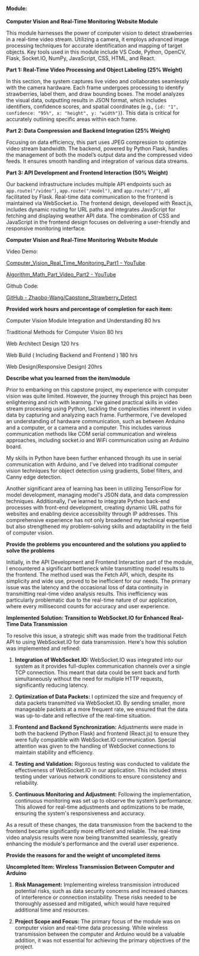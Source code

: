 #### Module:

**Computer Vision and Real-Time Monitoring Website Module**

This module harnesses the power of computer vision to detect strawberries in a real-time video stream. Utilizing a camera, it employs advanced image processing techniques for accurate identification and mapping of target objects. Key tools used in this module include VS Code, Python, OpenCV, Flask, Socket.IO, NumPy, JavaScript, CSS, HTML, and React.

**Part 1: Real-Time Video Processing and Object Labeling (25% Weight)**

In this section, the system captures live video and collaborates seamlessly with the camera hardware. Each frame undergoes processing to identify strawberries, label them, and draw bounding boxes. The model analyzes the visual data, outputting results in JSON format, which includes identifiers, confidence scores, and spatial coordinates (e.g., `{id: "1", confidence: "95%", x: "height", y: "width"}`). This data is critical for accurately outlining specific areas within each frame.

**Part 2: Data Compression and Backend Integration (25% Weight)**

Focusing on data efficiency, this part uses JPEG compression to optimize video stream bandwidth. The backend, powered by Python Flask, handles the management of both the model’s output data and the compressed video feeds. It ensures smooth handling and integration of various data streams.

**Part 3: API Development and Frontend Interaction (50% Weight)**

Our backend infrastructure includes multiple API endpoints such as `app.route("/video")`, `app.route("/model")`, and `app.route("/")`, all facilitated by Flask. Real-time data communication to the frontend is maintained via WebSocket.io. The frontend design, developed with React.js, includes dynamic routing for URL paths and integrates JavaScript for fetching and displaying weather API data. The combination of CSS and JavaScript in the frontend design focuses on delivering a user-friendly and responsive monitoring interface.



**Computer Vision and Real-Time Monitoring Website Module**



Video Demo:

[Computer_Vision_Real_Time_Monitoring_Part1 - YouTube](https://youtu.be/uEbbFWbtMcs)

[Algorithm_Math_Part_Video_Part2 - YouTube](https://youtu.be/Nz6r4xxmAvw)

Github Code: 

[GitHub - Zhaobo-Wang/Capstone_Strawberry_Detect](https://github.com/Zhaobo-Wang/Capstone_Strawberry_Detect)





**Provided work hours and percentage of completion for each item:**



Computer Vision Module Integration and Understanding 80 hrs

Traditional Methods for Computer Vision 80 hrs

Web Architect Design 120 hrs

Web Build ( Including Backend and Frontend ) 180 hrs

Web Design(Responsive Design) 20hrs



**Describe what you learned from the item/module**



Prior to embarking on this capstone project, my experience with computer vision was quite limited. However, the journey through this project has been enlightening and rich with learning. I've gained practical skills in video stream processing using Python, tackling the complexities inherent in video data by capturing and analyzing each frame. Furthermore, I've developed an understanding of hardware communication, such as between Arduino and a computer, or a camera and a computer. This includes various communication methods like COM serial communication and wireless approaches, including socket.io and WiFi communication using an Arduino board.

My skills in Python have been further enhanced through its use in serial communication with Arduino, and I've delved into traditional computer vision techniques for object detection using gradients, Sobel filters, and Canny edge detection.

Another significant area of learning has been in utilizing TensorFlow for model development, managing model's JSON data, and data compression techniques. Additionally, I've learned to integrate Python back-end processes with front-end development, creating dynamic URL paths for websites and enabling device accessibility through IP addresses. This comprehensive experience has not only broadened my technical expertise but also strengthened my problem-solving skills and adaptability in the field of computer vision.



**Provide the problems you encountered and the solutions you applied to solve the problems**



Initially, in the API Development and Frontend Interaction part of the module, I encountered a significant bottleneck while transmitting model results to the frontend. The method used was the Fetch API, which, despite its simplicity and wide use, proved to be inefficient for our needs. The primary issue was the latency and the occasional loss of data continuity in transmitting real-time video analysis results. This inefficiency was particularly problematic due to the real-time nature of our application, where every millisecond counts for accuracy and user experience.

**Implemented Solution: Transition to WebSocket.IO for Enhanced Real-Time Data Transmission**

To resolve this issue, a strategic shift was made from the traditional Fetch API to using WebSocket.IO for data transmission. Here's how this solution was implemented and refined:

1. **Integration of WebSocket.IO:** WebSocket.IO was integrated into our system as it provides full-duplex communication channels over a single TCP connection. This meant that data could be sent back and forth simultaneously without the need for multiple HTTP requests, significantly reducing latency.

2. **Optimization of Data Packets:** I optimized the size and frequency of data packets transmitted via WebSocket.IO. By sending smaller, more manageable packets at a more frequent rate, we ensured that the data was up-to-date and reflective of the real-time situation.

3. **Frontend and Backend Synchronization:** Adjustments were made in both the backend (Python Flask) and frontend (React.js) to ensure they were fully compatible with WebSocket.IO communication. Special attention was given to the handling of WebSocket connections to maintain stability and efficiency.

4. **Testing and Validation:** Rigorous testing was conducted to validate the effectiveness of WebSocket.IO in our application. This included stress testing under various network conditions to ensure consistency and reliability.

5. **Continuous Monitoring and Adjustment:** Following the implementation, continuous monitoring was set up to observe the system’s performance. This allowed for real-time adjustments and optimizations to be made, ensuring the system's responsiveness and accuracy.

As a result of these changes, the data transmission from the backend to the frontend became significantly more efficient and reliable. The real-time video analysis results were now being transmitted seamlessly, greatly enhancing the module's performance and the overall user experience.



**Provide the reasons for and the weight of uncompleted items**



**Uncompleted Item: Wireless Transmission Between Computer and Arduino**

1. **Risk Management:** Implementing wireless transmission introduced potential risks, such as data security concerns and increased chances of interference or connection instability. These risks needed to be thoroughly assessed and mitigated, which would have required additional time and resources.

2. **Project Scope and Focus:** The primary focus of the module was on computer vision and real-time data processing. While wireless transmission between the computer and Arduino would be a valuable addition, it was not essential for achieving the primary objectives of the project.


